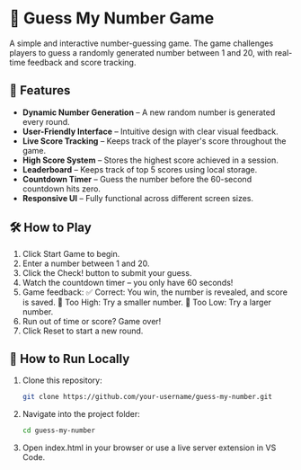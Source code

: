 # 🎲 Guess My Number Game  

A simple and interactive number-guessing game. The game challenges players to guess a randomly generated number between 1 and 20, with real-time feedback and score tracking.  

## 📌 Features  

- **Dynamic Number Generation** – A new random number is generated every round.  
- **User-Friendly Interface** – Intuitive design with clear visual feedback.  
- **Live Score Tracking** – Keeps track of the player's score throughout the game.  
- **High Score System** – Stores the highest score achieved in a session.
- **Leaderboard** – Keeps track of top 5 scores using local storage.
- **Countdown Timer** – Guess the number before the 60-second countdown hits zero. 
- **Responsive UI** – Fully functional across different screen sizes.  



## 🛠️ How to Play  

1. Click Start Game to begin.
2. Enter a number between 1 and 20.
3. Click the Check! button to submit your guess.
4. Watch the countdown timer – you only have 60 seconds!
5. Game feedback:
   ✅ Correct: You win, the number is revealed, and score is saved.
   🔼 Too High: Try a smaller number.
   🔽 Too Low: Try a larger number.
6. Run out of time or score? Game over!
7. Click Reset to start a new round.  

## 🔧 How to Run Locally  

1. Clone this repository:  
   ```bash
   git clone https://github.com/your-username/guess-my-number.git
2. Navigate into the project folder:
   ```bash
   cd guess-my-number
3. Open index.html in your browser or use a live server extension in VS Code.
